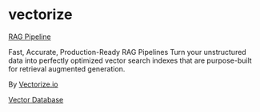 # vectorize

[RAG Pipeline]([url](https://vectorize.io/how-to-build-a-rag-pipeline/))

Fast, Accurate, Production-Ready RAG Pipelines
Turn your unstructured data into perfectly optimized vector search indexes that are purpose-built for retrieval augmented generation.

By [Vectorize.io]([url](https://vectorize.io/)) 

[Vector Database](https://vectorize.io/what-is-a-vector-database/)
